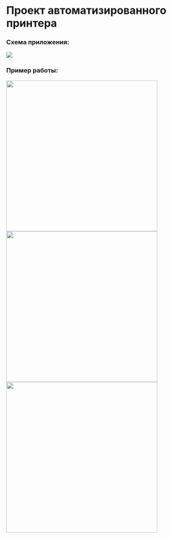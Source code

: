 <h1>Проект автоматизированного принтера</h1>

<h3>Схема приложения:</h3>
<img src="https://github.com/user-attachments/assets/92fc7ff2-880c-409f-9386-ecb601b40768">


<h3>Пример работы:</h3>
<img src="https://github.com/user-attachments/assets/854d1ec6-8430-4153-ad31-0644d67e487a" width=400>
<img src="https://github.com/user-attachments/assets/3173f1cd-b69b-4957-92ce-96d065cad359" width=400>
<img src="https://github.com/user-attachments/assets/8ff4bfb4-0c95-440c-b217-5cf86c298eba" width=400>
